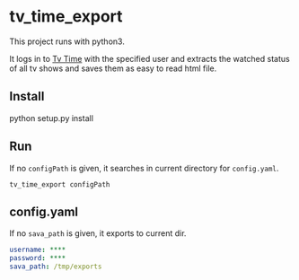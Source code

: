 # tv_time_export

This project runs with python3.

It logs in to [Tv Time](https://www.tvtime.com) with the specified user and extracts the watched status of all tv shows and saves them as easy to read html file.

## Install

python setup.py install

## Run

If no `configPath` is given, it searches in current directory for `config.yaml`.

```
tv_time_export configPath
```

## config.yaml

If no `sava_path` is given, it exports to current dir.

```yaml
username: ****
password: ****
sava_path: /tmp/exports
```
